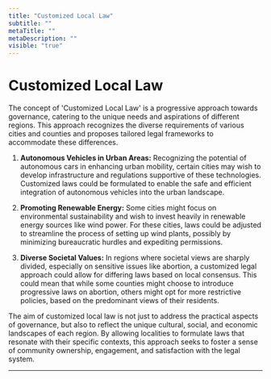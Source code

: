 ```yaml
---
title: "Customized Local Law"
subtitle: ""
metaTitle: ""
metaDescription: ""
visible: "true"
---
```


# Customized Local Law

The concept of 'Customized Local Law' is a progressive approach towards governance, catering to the unique needs and aspirations of different regions. This approach recognizes the diverse requirements of various cities and counties and proposes tailored legal frameworks to accommodate these differences.

1. **Autonomous Vehicles in Urban Areas:** Recognizing the potential of autonomous cars in enhancing urban mobility, certain cities may wish to develop infrastructure and regulations supportive of these technologies. Customized laws could be formulated to enable the safe and efficient integration of autonomous vehicles into the urban landscape.

2. **Promoting Renewable Energy:** Some cities might focus on environmental sustainability and wish to invest heavily in renewable energy sources like wind power. For these cities, laws could be adjusted to streamline the process of setting up wind plants, possibly by minimizing bureaucratic hurdles and expediting permissions.

3. **Diverse Societal Values:** In regions where societal views are sharply divided, especially on sensitive issues like abortion, a customized legal approach could allow for differing laws based on local consensus. This could mean that while some counties might choose to introduce progressive laws on abortion, others might opt for more restrictive policies, based on the predominant views of their residents.

The aim of customized local law is not just to address the practical aspects of governance, but also to reflect the unique cultural, social, and economic landscapes of each region. By allowing localities to formulate laws that resonate with their specific contexts, this approach seeks to foster a sense of community ownership, engagement, and satisfaction with the legal system.

---
